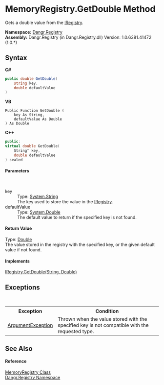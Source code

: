# MemoryRegistry.GetDouble Method 
 

Gets a double value from the <a href="T_Dangr_Registry_IRegistry">IRegistry</a>.

**Namespace:**&nbsp;<a href="N_Dangr_Registry">Dangr.Registry</a><br />**Assembly:**&nbsp;Dangr.Registry (in Dangr.Registry.dll) Version: 1.0.6381.41472 (1.0.*)

## Syntax

**C#**<br />
``` C#
public double GetDouble(
	string key,
	double defaultValue
)
```

**VB**<br />
``` VB
Public Function GetDouble ( 
	key As String,
	defaultValue As Double
) As Double
```

**C++**<br />
``` C++
public:
virtual double GetDouble(
	String^ key, 
	double defaultValue
) sealed
```


#### Parameters
&nbsp;<dl><dt>key</dt><dd>Type: <a href="http://msdn2.microsoft.com/en-us/library/s1wwdcbf" target="_blank">System.String</a><br />The key used to store the value in the <a href="T_Dangr_Registry_IRegistry">IRegistry</a>.</dd><dt>defaultValue</dt><dd>Type: <a href="http://msdn2.microsoft.com/en-us/library/643eft0t" target="_blank">System.Double</a><br />The default value to return if the specified key is not found.</dd></dl>

#### Return Value
Type: <a href="http://msdn2.microsoft.com/en-us/library/643eft0t" target="_blank">Double</a><br />The value stored in the registry with the specified key, or the given default value if not found.

#### Implements
<a href="M_Dangr_Registry_IRegistry_GetDouble">IRegistry.GetDouble(String, Double)</a><br />

## Exceptions
&nbsp;<table><tr><th>Exception</th><th>Condition</th></tr><tr><td><a href="http://msdn2.microsoft.com/en-us/library/3w1b3114" target="_blank">ArgumentException</a></td><td>Thrown when the value stored with the specified key is not compatible with the requested type.</td></tr></table>

## See Also


#### Reference
<a href="T_Dangr_Registry_MemoryRegistry">MemoryRegistry Class</a><br /><a href="N_Dangr_Registry">Dangr.Registry Namespace</a><br />